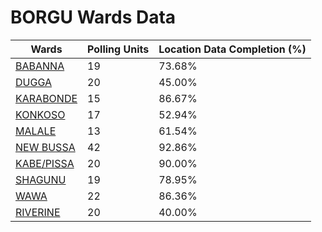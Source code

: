 
# BORGU Wards Data

| Wards | Polling Units | Location Data Completion (%) |
| ---- | ----- | ------- |
| [BABANNA](./wards/17024-babanna) | 19 | 73.68% |
| [DUGGA](./wards/17025-dugga) | 20 | 45.00% |
| [KARABONDE](./wards/17026-karabonde) | 15 | 86.67% |
| [KONKOSO](./wards/17027-konkoso) | 17 | 52.94% |
| [MALALE](./wards/17028-malale) | 13 | 61.54% |
| [NEW BUSSA](./wards/17029-new-bussa) | 42 | 92.86% |
| [KABE/PISSA](./wards/17030-kabe/pissa) | 20 | 90.00% |
| [SHAGUNU](./wards/17031-shagunu) | 19 | 78.95% |
| [WAWA](./wards/17032-wawa) | 22 | 86.36% |
| [RIVERINE](./wards/17033-riverine) | 20 | 40.00% |




